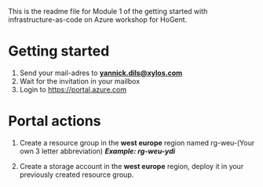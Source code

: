This is the readme file for Module 1 of the getting started with infrastructure-as-code on Azure workshop for HoGent.

# Getting started

1. Send your mail-adres to **yannick.dils@xylos.com**
2. Wait for the invitation in your mailbox
3. Login to https://portal.azure.com

# Portal actions

1. Create a resource group in the **west europe** region named rg-weu-(Your own 3 letter abbreviation) 
   ***Example: rg-weu-ydi***


2. Create a storage account in the **west europe** region, deploy it in your previously created resource group.